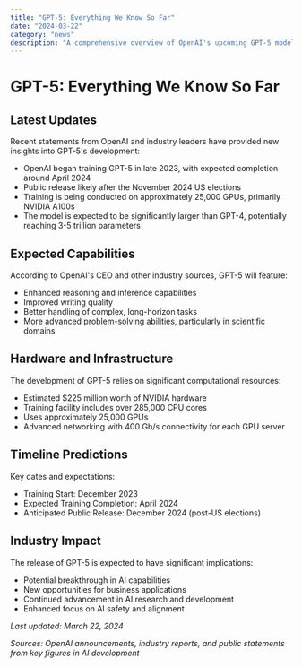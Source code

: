 ```yaml
---
title: "GPT-5: Everything We Know So Far"
date: "2024-03-22"
category: "news"
description: "A comprehensive overview of OpenAI's upcoming GPT-5 model, including development timeline, expected capabilities, and key updates"
---
```


# GPT-5: Everything We Know So Far

## Latest Updates

Recent statements from OpenAI and industry leaders have provided new insights into GPT-5's development:

- OpenAI began training GPT-5 in late 2023, with expected completion around April 2024
- Public release likely after the November 2024 US elections
- Training is being conducted on approximately 25,000 GPUs, primarily NVIDIA A100s
- The model is expected to be significantly larger than GPT-4, potentially reaching 3-5 trillion parameters

## Expected Capabilities

According to OpenAI's CEO and other industry sources, GPT-5 will feature:

- Enhanced reasoning and inference capabilities
- Improved writing quality
- Better handling of complex, long-horizon tasks
- More advanced problem-solving abilities, particularly in scientific domains

## Hardware and Infrastructure

The development of GPT-5 relies on significant computational resources:

- Estimated $225 million worth of NVIDIA hardware
- Training facility includes over 285,000 CPU cores
- Uses approximately 25,000 GPUs
- Advanced networking with 400 Gb/s connectivity for each GPU server

## Timeline Predictions

Key dates and expectations:

- Training Start: December 2023
- Expected Training Completion: April 2024
- Anticipated Public Release: December 2024 (post-US elections)

## Industry Impact

The release of GPT-5 is expected to have significant implications:

- Potential breakthrough in AI capabilities
- New opportunities for business applications
- Continued advancement in AI research and development
- Enhanced focus on AI safety and alignment

*Last updated: March 22, 2024*

*Sources: OpenAI announcements, industry reports, and public statements from key figures in AI development*
